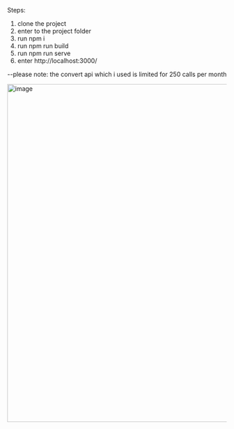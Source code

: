 Steps:

1. clone the project
2. enter to the project folder
3. run npm i
4. run npm run build
5. run npm run serve
6. enter http://localhost:3000/

--please note: the convert api which i used is limited for 250 calls per month

   <img width="774" alt="image" src="https://user-images.githubusercontent.com/41841316/229642295-7286e87f-baa7-48b5-99f2-3544db6ef19b.png">

